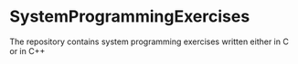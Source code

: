 # SystemProgrammingExercises
The repository contains system programming exercises written either in C or in C++
